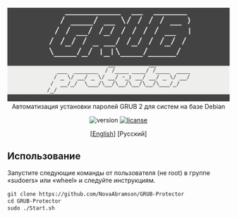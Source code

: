 <p align="center">
  <img src="logo-header.png" alt="GRUB 2 password set"><br>
  Автоматизация установки паролей GRUB 2 для систем на базе Debian

</p>

<p align="center">
  <img src="https://img.shields.io/badge/Релиз-1.0-brightgreen.svg" alt="version">
  <a href="https://firtreelicense.firtreeuniversity.education"><img src="https://img.shields.io/badge/Лицензия-FTL%20v1-blue" alt="licanse"></a>
</p>

<p align="center">
  [<a href="../README.md">English</a>]
  [Русский]
</p> 

## Использование
Запустите следующие команды от пользователя (не root) в группе «sudoers» или «wheel» и следуйте инструкциям.

    git clone https://github.com/NovaAbramson/GRUB-Protector
    cd GRUB-Protector
    sudo ./Start.sh
